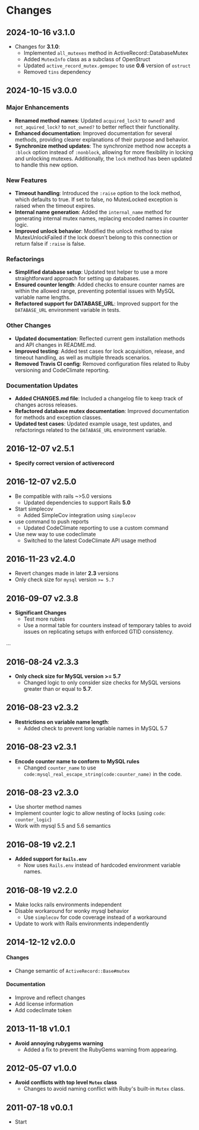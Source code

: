 # Changes

## 2024-10-16 v3.1.0

* Changes for **3.1.0**:
  * Implemented `all_mutexes` method in ActiveRecord::DatabaseMutex
  * Added `MutexInfo` class as a subclass of OpenStruct
  * Updated `active_record_mutex.gemspec` to use **0.6** version of `ostruct`
  * Removed `tins` dependency

## 2024-10-15 v3.0.0

### Major Enhancements

* **Renamed method names**: Updated `acquired_lock?` to `owned?` and
  `not_aquired_lock?` to `not_owned?` to better reflect their functionality.
* **Enhanced documentation**: Improved documentation for several methods,
  providing clearer explanations of their purpose and behavior.
* **Synchronize method updates**: The synchronize method now accepts a `:block`
  option instead of `:nonblock`, allowing for more flexibility in locking and
  unlocking mutexes. Additionally, the `lock` method has been updated to handle
  this new option.

### New Features

* **Timeout handling**: Introduced the `:raise` option to the lock method,
  which defaults to true. If set to false, no MutexLocked exception is raised
  when the timeout expires.
* **Internal name generation**: Added the `internal_name` method for generating
  internal mutex names, replacing encoded names in counter logic.
* **Improved unlock behavior**: Modified the unlock method to raise
  MutexUnlockFailed if the lock doesn't belong to this connection or return
  false if `:raise` is false.

### Refactorings

* **Simplified database setup**: Updated test helper to use a more
  straightforward approach for setting up databases.
* **Ensured counter length**: Added checks to ensure counter names are within
  the allowed range, preventing potential issues with MySQL variable name
  lengths.
* **Refactored support for DATABASE_URL**: Improved support for the
  `DATABASE_URL` environment variable in tests.

### Other Changes

* **Updated documentation**: Reflected current gem installation methods and API
  changes in README.md.
* **Improved testing**: Added test cases for lock acquisition, release, and
  timeout handling, as well as multiple threads scenarios.
* **Removed Travis CI config**: Removed configuration files related to Ruby
  versioning and CodeClimate reporting.

### Documentation Updates

* **Added CHANGES.md file**: Included a changelog file to keep track of changes
  across releases.
* **Refactored database mutex documentation**: Improved documentation for
  methods and exception classes.
* **Updated test cases**: Updated example usage, test updates, and refactorings
  related to the `DATABASE_URL` environment variable.

## 2016-12-07 v2.5.1

* **Specify correct version of activerecord**

## 2016-12-07 v2.5.0

* Be compatible with rails ~>5.0 versions
  + Updated dependencies to support Rails **5.0**
* Start simplecov
  + Added SimpleCov integration using `simplecov`
* use command to push reports
  + Updated CodeClimate reporting to use a custom command
* Use new way to use codeclimate
  + Switched to the latest CodeClimate API usage method

## 2016-11-23 v2.4.0

* Revert changes made in later **2.3** versions
* Only check size for `mysql` version `>= 5.7`

## 2016-09-07 v2.3.8

* **Significant Changes**
  + Test more rubies
  + Use a normal table for counters instead of temporary tables to avoid issues
    on replicating setups with enforced GTID consistency.

…

## 2016-08-24 v2.3.3

* **Only check size for MySQL version >= 5.7**
  + Changed logic to only consider size checks for MySQL versions greater than
    or equal to **5.7**.

## 2016-08-23 v2.3.2

* **Restrictions on variable name length**:
  + Added check to prevent long variable names in MySQL 5.7

## 2016-08-23 v2.3.1

* **Encode counter name to conform to MySQL rules**
  + Changed `counter_name` to use
  `code:mysql_real_escape_string(code:counter_name)` in the code.

## 2016-08-23 v2.3.0

* Use shorter method names
* Implement counter logic to allow nesting of locks (using `code`: `counter_logic`)
* Work with mysql 5.5 and 5.6 semantics

## 2016-08-19 v2.2.1

* **Added support for `Rails.env`**
  + Now uses `Rails.env` instead of hardcoded environment variable names.

## 2016-08-19 v2.2.0

* Make locks rails environments independent
* Disable workaround for wonky mysql behavior
  + Use `simplecov` for code coverage instead of a workaround
* Update to work with Rails environments independently 

## 2014-12-12 v2.0.0

#### Changes

* Change semantic of `ActiveRecord::Base#mutex`

#### Documentation

* Improve and reflect changes
* Add license information
* Add codeclimate token

## 2013-11-18 v1.0.1

* **Avoid annoying rubygems warning**
  + Added a fix to prevent the RubyGems warning from appearing.

## 2012-05-07 v1.0.0

* **Avoid conflicts with top level `Mutex` class**
  + Changes to avoid naming conflict with Ruby's built-in `Mutex` class.

## 2011-07-18 v0.0.1

  * Start
